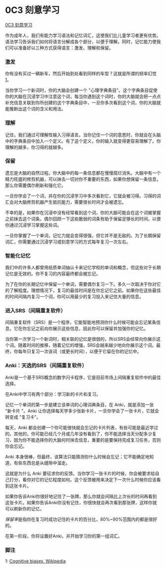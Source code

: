 # 0C3 刻意学习

[0C3 刻意学习]()

作为成年人，我们有能力学习语法和记忆词汇，这使我们比儿童学习者更有优势。语法学习告诉我们如何将语言分解成各个部分，以便于理解。同时，记忆能力使我们可以准备好以三种方式获得语言：激发、理解和保留。

### 激发

你有没有买过一辆新车，然后开始到处看到同样的车型？这就是所谓的频率幻觉[1]()。

当你学习一个新词时，你的大脑会创建一个 "心理字典条目"。这个字典条目促使你的大脑在沉浸学习中注意这个词，每当你遇到这个词时，你的大脑就会把一点点补充信息关联到你所创建的这个字典条目中，一旦你多次看到这个词，你的大脑就能推断出这个词的含义和用法。

### 理解

记住，我们通过可理解性输入习得语言。当你记住一个词的意思时，你就会在头脑中的字典条目中加入一个定义。有了这个定义，你的输入就变得更容易理解了。你理解的越多，你习得的就越多。

### 保留

遗忘是大脑的自然过程。你大脑中的每一条信息都在慢慢腐烂消失。大脑中有一个精力旺盛的修剪机器，可以抹去一切对你不重要的东西，如果你想保留一条信息，那么你需要偶尔刷新和强化它。

一旦你学会了一个词，并在你的沉浸学习中多次看到它，它就会被习得。习得的词汇会对大脑修剪机器产生抵抗能力，需要很长时间才会被遗忘。

不幸的是，如果你在沉浸中没有经常看到这个词，你的大脑可能会在这个词被掌握之前抹去这个词条。偶尔回顾一下这些脆弱的词条有助于保留足够长的时间，以便你通过沉浸学习掌握这些词。

一旦你掌握了一个单词，记忆力就会变得很强，但它并不是无敌的。为了长期保留词汇，你需要通过沉浸学习或刻意学习的方式每年复习一次左右。

### 智能化记忆

我们中的许多人都曾用纸质单词抽认卡来记忆学校的单词和概念，但这些对于长期记忆是无效的。你不复习的内容最终都会被忘记。

为了在你的长期记忆中保留一个单词，需要偶尔复习一下。多久一次取决于你对它的了解程度。理想情况下，复习的最佳时间是在你忘记它之前。如果你在这些最佳的时间间隔内复习一个词，你可以用最少的复习投入来记住大量的信息。

### 进入SRS（间隔重复软件）

间隔重复软件（SRS）是一个程序，它能智能地预测你什么时候可能会忘记某条信息。它在你忘记之前向你展示这些信息，因此你可以保留并加强你的记忆。

当你第一次学习一个新词时，相关联的记忆是很弱的，所以SRS会经常向你展示这个词。随着时间的推移，随着记忆的增强，SRS会越来越少地向你展示这个词。最终，你每年只复习一次该词（或更长时间），以便于它留在你的记忆中。

### Anki：天选的SRS（间隔重复软件）

Anki是一个基于SRS概念的数字闪卡程序，它是目前市场上间隔重复软件中的最佳选择。

在Anki中学习有两个部分：学习新的卡片和复习。

记忆一个单词的第一步是建立该单词的心理词典条目，在 Anki，就是添加一张 "新卡片 "。Anki 让你选择每天学多少张新卡片，一旦你学会了一张卡片，它就会转变成 "复习卡"。

每天，Anki 都会创建一个你可能很快就会忘记的卡片列表，有些可能是最近学过的。其他的，你可能已经几个月或几年没有看到了，你不能选择当天分配多少复习，因为你不能选择你的大脑何时抹去信息，重要的是要保持完成复习任务，否则你会忘记。

Anki 本身很棒，但最终，该算法只能猜测你什么时候会忘记；它不能确定地知道，有些东西总是从缝隙中溜走。

这就是为什么 Anki 要征求你的反馈。当你学习一张卡片的时候，你会被要求给自己打分，看你对它的记忆程度如何。这个反馈被用来决定下一次什么时候你应该看到这张卡片。

如果你告诉Anki你很好地记住了一张牌，那么你就会间隔比上次长的时间再看到这张卡片。如果你告诉Anki你没有记住，你很快就会再次看到那张牌，这样你就可以刷新你的记忆。

*保留率*是指你在复习时成功记住的卡片的百分比，80%~90%范围内的都是很好的。

在第一阶段，你将设置好Anki，并开始学习你的第一组词汇。

### 脚注

1: [Cognitive biases, Wikipedia](https://en.wikipedia.org/wiki/List_of_cognitive_biases#Frequency_illusion)